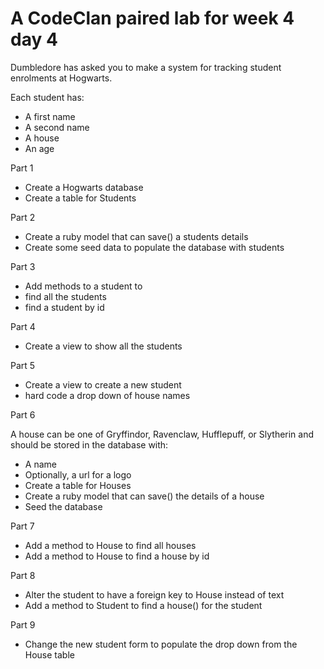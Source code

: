 # A CodeClan paired lab for week 4 day 4

Dumbledore has asked you to make a system for tracking student enrolments at Hogwarts.

Each student has:

- A first name
- A second name
- A house
- An age

Part 1

- Create a Hogwarts database
- Create a table for Students

Part 2

- Create a ruby model that can save() a students details
- Create some seed data to populate the database with students

Part 3

- Add methods to a student to
- find all the students
- find a student by id

Part 4

- Create a view to show all the students

Part 5

- Create a view to create a new student
- hard code a drop down of house names

Part 6

A house can be one of Gryffindor, Ravenclaw, Hufflepuff, or Slytherin and should be stored in the database with:

- A name
- Optionally, a url for a logo
- Create a table for Houses
- Create a ruby model that can save() the details of a house
- Seed the database

Part 7

- Add a method to House to find all houses
- Add a method to House to find a house by id

Part 8

- Alter the student to have a foreign key to House instead of text
- Add a method to Student to find a house() for the student

Part 9

- Change the new student form to populate the drop down from the House table
